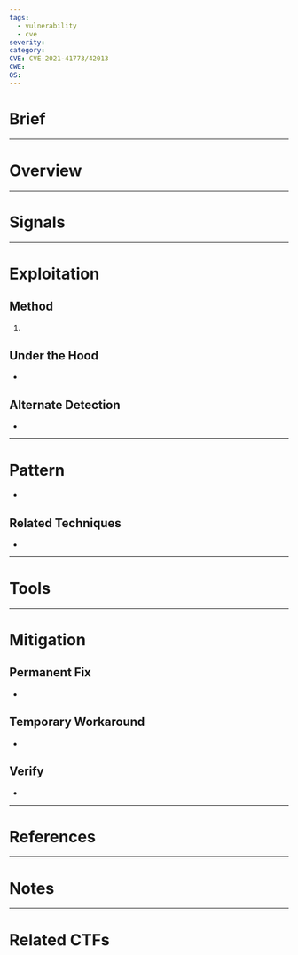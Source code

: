 ```yaml
---
tags:
  - vulnerability
  - cve
severity: 
category: 
CVE: CVE-2021-41773/42013
CWE: 
OS:
---
```

# Brief


---
# Overview


---
# Signals


---
# Exploitation

## Method
1. 

## Under the Hood
- 

## Alternate Detection
- 

---
# Pattern
- 

## Related Techniques
- 

---
# Tools


---
# Mitigation

## Permanent Fix
- 

## Temporary Workaround
- 

## Verify
- 

---
# References


---
# Notes


---
# Related CTFs

